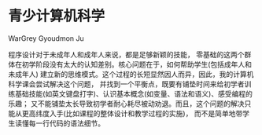 # 青少计算机科学

WarGrey Gyoudmon Ju



程序设计对于未成年人和成年人来说，都是足够新颖的技能，
零基础的这两个群体在初学阶段没有太大的认知差别。核心问题在于，如何帮助学生(包括成年人和未成年人)
建立新的思维模式。这个过程的长短显然因人而异，因此，我的计算机科学课会尝试解决这个问题，
并找到一个平衡点，既要有铺垫时间来给初学者训练基础技能(如英文键盘打字)、认识基本概念(如变量、语法和语义)、感受编程的乐趣；
又不能铺垫太长导致初学者耐心耗尽被动劝退。而且，这个问题的解决只能从更高纬度入手(比如课程的整体设计和教学过程的实施)，
而不是简单地带学生读懂每一行代码的语法细节。

